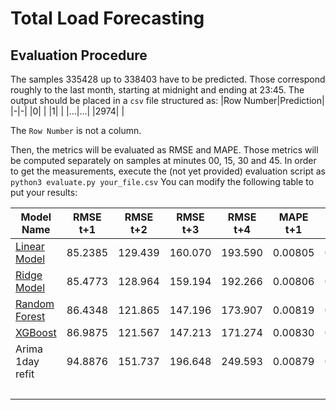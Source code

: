 # Total Load Forecasting
## Evaluation Procedure
The samples $335428$ up to $338403$ have to be predicted. Those correspond roughly to the last month, starting at midnight and ending at 23:45.
The output should be placed in a `csv` file structured as:
|Row Number|Prediction|
|-|-|
|0| |
|1| |
|...|...|
|2974| |

The `Row Number` is not a column.

Then, the metrics will be evaluated as RMSE and MAPE. Those metrics will be computed separately on samples at minutes 00, 15, 30 and 45.
In order to get the measurements, execute the (not yet provided) evaluation script as
`python3 evaluate.py your_file.csv`
You can modify the following table to put your results:

|Model Name|RMSE t+1|RMSE t+2|RMSE t+3|RMSE t+4|MAPE t+1|MAPE t+2|MAPE t+3|MAPE t+4|
|-|-|-|-|-|-|-|-|-|
|[Linear Model](Models_Pascal/Linear.ipynb)|85.2385|129.439|160.070|193.590|0.00805|0.01204|0.01499|0.01800|
|[Ridge Model](Models_Pascal/Linear.ipynb)|85.4773|128.964|159.194|192.266|0.00806|0.01197|0.01489|0.01788|
|[Random Forest](Models_Pascal/Ensemble.ipynb)|86.4348|121.865|147.196|173.907|0.00819|0.01132|0.01372|0.01624|
|[XGBoost](Models_Pascal/Ensemble.ipynb)|86.9875|121.567|147.213|171.274|0.00830|0.01136|0.01374|0.01606|
|Arima 1day refit|94.8876|151.737|196.648|249.593|0.00879|0.01398|0.01845|0.02397|
| | | | | | | | | |
